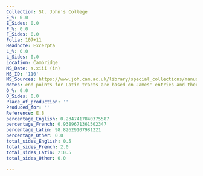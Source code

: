 ```yaml
---
Collection: St. John's College
E_%: 0.0
E_Sides: 0.0
F_%: 0.0
F_Sides: 0.0
Folia: 107+11
Headnote: Excerpta
L_%: 0.0
L_Sides: 0.0
Location: Cambridge
MS_Date: s.xiii (in)
MS_ID: '110'
MS_Sources: https://www.joh.cam.ac.uk/library/special_collections/manuscripts/medieval_manuscripts/medman/E_8.htm
Notes: end points for Latin tracts are based on James' entries and therefore approximate
O_%: 0.0
O_Sides: 0.0
Place_of_production: ''
Produced_for: ''
Reference: E.8
percentage_English: 0.2347417840375587
percentage_French: 0.9389671361502347
percentage_Latin: 98.82629107981221
percentage_Other: 0.0
total_sides_English: 0.5
total_sides_French: 2.0
total_sides_Latin: 210.5
total_sides_Other: 0.0

---
```

